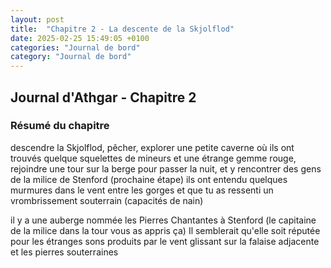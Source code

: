 ```yaml
---
layout: post
title:  "Chapitre 2 - La descente de la Skjolflod"
date: 2025-02-25 15:49:05 +0100
categories: "Journal de bord"
category: "Journal de bord"
---
```


## Journal d'Athgar - Chapitre 2

### Résumé du chapitre
descendre la Skjolflod, pêcher, explorer une petite caverne où ils ont trouvés quelque squelettes de mineurs et une étrange gemme rouge, rejoindre une tour sur la berge pour passer la nuit, et y rencontrer des gens de la milice de Stenford (prochaine étape)
ils ont entendu quelques murmures dans le vent entre les gorges et que tu as ressenti un vrombrissement souterrain (capacités de nain)

il y a une auberge nommée les Pierres Chantantes à Stenford (le capitaine de la milice dans la tour vous as appris ça)
Il semblerait qu'elle soit réputée pour les étranges sons produits par le vent glissant sur la falaise adjacente et les pierres souterraines